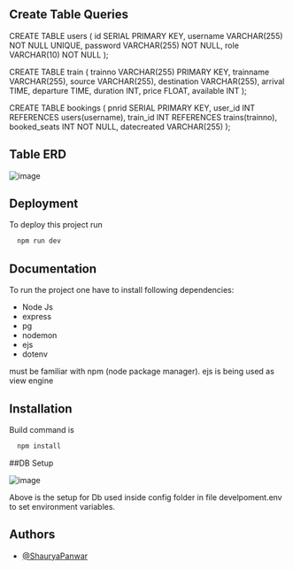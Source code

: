 
## Create Table Queries

CREATE TABLE users (
    id SERIAL PRIMARY KEY,
    username VARCHAR(255) NOT NULL UNIQUE,
    password VARCHAR(255) NOT NULL,
    role VARCHAR(10) NOT NULL
);

CREATE TABLE train (
    trainno VARCHAR(255) PRIMARY KEY,
    trainname VARCHAR(255),
    source VARCHAR(255),
    destination VARCHAR(255),
    arrival TIME,
    departure TIME,
    duration INT,
    price FLOAT,
    available INT
);

CREATE TABLE bookings (
    pnrid SERIAL PRIMARY KEY,
    user_id INT REFERENCES users(username),
    train_id INT REFERENCES trains(trainno),
    booked_seats INT NOT NULL,
    datecreated VARCHAR(255)
);


## Table ERD


![image](https://github.com/ShauryaPanwar/IRCTCAPP/assets/74058434/51095018-9e4b-47a0-a4d5-071dc493507c)


## Deployment

To deploy this project run

```bash
  npm run dev
```


## Documentation

To run the project one have to install following dependencies: 
- Node Js
- express
- pg
- nodemon
- ejs
- dotenv


must be familiar with npm (node package manager).
ejs is being used as view engine

## Installation

Build command is

```bash
  npm install
```
    
    
##DB Setup

![image](https://github.com/ShauryaPanwar/IRCTCAPP/assets/74058434/05387fa3-8e36-43c3-902a-5dddccfbb3ea)



Above is the setup for Db used inside config folder in file develpoment.env to set environment variables.

    
## Authors

- [@ShauryaPanwar](https://github.com/ShauryaPanwar)




